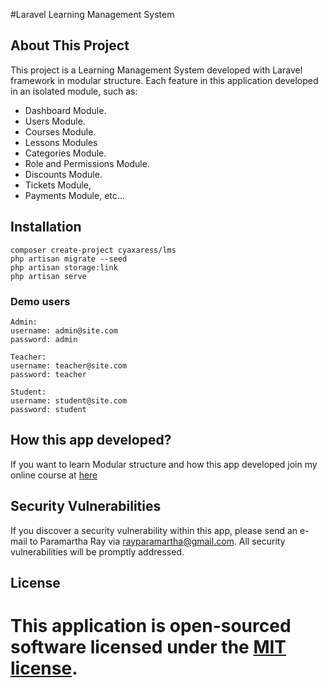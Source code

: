 #Laravel Learning Management System

<p align="center ">
</p>

## About This Project

This project is a Learning Management System developed with Laravel framework in modular structure. Each feature in this application developed in an isolated module, such as:

-   Dashboard Module.
-   Users Module.
-   Courses Module.
-   Lessons Modules
-   Categories Module.
-   Role and Permissions Module.
-   Discounts Module.
-   Tickets Module,
-   Payments Module,
    etc...

## Installation

```
composer create-project cyaxaress/lms
php artisan migrate --seed
php artisan storage:link
php artisan serve
```

### Demo users

```
Admin:
username: admin@site.com
password: admin

Teacher:
username: teacher@site.com
password: teacher

Student:
username: student@site.com
password: student
```

## How this app developed?

If you want to learn Modular structure and how this app developed join my online course at [here](https://www.youtube.com/watch?v=uNY_6W1uKQ0&list=PLglcS3nCn86ZduzqLXD0SAHK4xaAFxYdq)

## Security Vulnerabilities

If you discover a security vulnerability within this app, please send an e-mail to Paramartha Ray via [rayparamartha@gmail.com](mailto:rayparamartha@gmail.com). All security vulnerabilities will be promptly addressed.

## License

This application is open-sourced software licensed under the [MIT license](https://opensource.org/licenses/MIT).
=======
